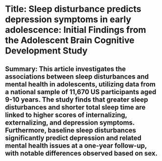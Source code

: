# Title: Sleep disturbance predicts depression symptoms in early adolescence: Initial Findings from the Adolescent Brain Cognitive Development Study

## Summary: This article investigates the associations between sleep disturbances and mental health in adolescents, utilizing data from a national sample of 11,670 US participants aged 9-10 years. The study finds that greater sleep disturbances and shorter total sleep time are linked to higher scores of internalizing, externalizing, and depression symptoms. Furthermore, baseline sleep disturbances significantly predict depression and related mental health issues at a one-year follow-up, with notable differences observed based on sex.